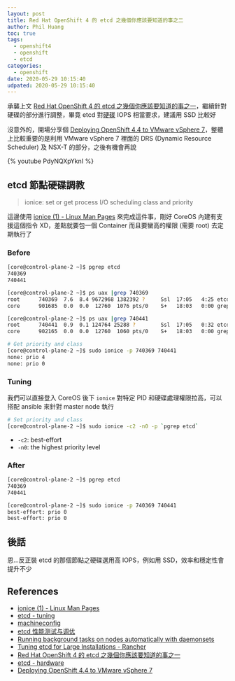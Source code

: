 ```yaml
---
layout: post
title: Red Hat OpenShift 4 的 etcd 之幾個你應該要知道的事之二
author: Phil Huang
toc: true
tags:
  - openshift4
  - openshift
  - etcd
categories:
  - openshift
date: 2020-05-29 10:15:40
udpated: 2020-05-29 10:15:40
---
```


承襲上文 [Red Hat OpenShift 4 的 etcd 之幾個你應該要知道的事之一][7]，繼續針對硬碟的部分進行調整，畢竟 etcd 對[硬碟][8] IOPS 相當要求，建議用 SSD 比較好

沒意外的，開場分享個 [Deploying OpenShift 4.4 to VMware vSphere 7][9]，整體上比較重要的是利用 VMware vSphere 7 裡面的 DRS (Dynamic Resource Scheduler) 及 NSX-T 的部分，之後有機會再說

{% youtube PdyNQXpYknI %}

<!--more-->

## etcd 節點硬碟調教

> ionice: set or get process I/O scheduling class and priority

這邊使用 [ionice (1) - Linux Man Pages][1] 來完成這件事，剛好 CoreOS 內建有支援這個指令 XD，差點就要包一個 Container 而且要蠻高的權限 (需要 root) 去定期執行了

### Before
```bash
[core@control-plane-2 ~]$ pgrep etcd
740369
740441

[core@control-plane-2 ~]$ ps uax |grep 740369
root      740369  7.6  8.4 9672968 1382392 ?     Ssl  17:05   4:25 etcd --initial-advertise-peer-urls=https://10.0.97.3:2380 --cert-file=/etc/kubernetes/static-pod-certs/secrets/etcd-all-serving/etcd-serving-control-plane-2.crt --key-file=/etc/kubernetes/static-pod-certs/secrets/etcd-all-serving/etcd-serving-control-plane-2.key --trusted-ca-file=/etc/kubernetes/static-pod-certs/configmaps/etcd-serving-ca/ca-bundle.crt --client-cert-auth=true --peer-cert-file=/etc/kubernetes/static-pod-certs/secrets/etcd-all-peer/etcd-peer-control-plane-2.crt --peer-key-file=/etc/kubernetes/static-pod-certs/secrets/etcd-all-peer/etcd-peer-control-plane-2.key --peer-trusted-ca-file=/etc/kubernetes/static-pod-certs/configmaps/etcd-peer-client-ca/ca-bundle.crt --peer-client-cert-auth=true --advertise-client-urls=https://10.0.97.3:2379 --listen-client-urls=https://0.0.0.0:2379 --listen-peer-urls=https://0.0.0.0:2380 --listen-metrics-urls=https://0.0.0.0:9978
core      901685  0.0  0.0  12760  1076 pts/0    S+   18:03   0:00 grep --color=auto 740369

[core@control-plane-2 ~]$ ps uax |grep 740441
root      740441  0.9  0.1 124764 25288 ?        Ssl  17:05   0:32 etcd grpc-proxy start --endpoints https://10.0.97.3:9978 --metrics-addr https://0.0.0.0:9979 --listen-addr 127.0.0.1:9977 --key /etc/kubernetes/static-pod-certs/secrets/etcd-all-peer/etcd-peer-control-plane-2.key --key-file /etc/kubernetes/static-pod-certs/secrets/etcd-all-serving-metrics/etcd-serving-metrics-control-plane-2.key --cert /etc/kubernetes/static-pod-certs/secrets/etcd-all-peer/etcd-peer-control-plane-2.crt --cert-file /etc/kubernetes/static-pod-certs/secrets/etcd-all-serving-metrics/etcd-serving-metrics-control-plane-2.crt --cacert /etc/kubernetes/static-pod-certs/configmaps/etcd-peer-client-ca/ca-bundle.crt --trusted-ca-file /etc/kubernetes/static-pod-certs/configmaps/etcd-metrics-proxy-serving-ca/ca-bundle.crt
core      902165  0.0  0.0  12760  1060 pts/0    S+   18:03   0:00 grep --color=auto 740441

# Get priority and class
[core@control-plane-2 ~]$ sudo ionice -p 740369 740441
none: prio 4
none: prio 0
```

### Tuning

我們可以直接登入 CoreOS 後下 `ionice` 對特定 PID 和硬碟處理權限拉高，可以搭配 ansible 來針對 master node 執行

```bash
# Set priority and class
[core@control-plane-2 ~]$ sudo ionice -c2 -n0 -p `pgrep etcd`
```
  - `-c2`: best-effort
  - `-n0`: the highest priority level

### After
```bash
[core@control-plane-2 ~]$ pgrep etcd
740369
740441

[core@control-plane-2 ~]$ sudo ionice -p 740369 740441
best-effort: prio 0
best-effort: prio 0
```

## 後話

恩...反正裝 etcd 的那個節點之硬碟選用高 IOPS，例如用 SSD，效率和穩定性會提升不少

## References

- [ionice (1) - Linux Man Pages][1]
- [etcd - tuning][3]
- [machineconfig][2]
- [etcd 性能测试与调优][4]
- [Running background tasks on nodes automatically with daemonsets][5]
- [Tuning etcd for Large Installations - Rancher][6]
- [Red Hat OpenShift 4 的 etcd 之幾個你應該要知道的事之一][7]
- [etcd - hardware][8]
- [Deploying OpenShift 4.4 to VMware vSphere 7][9]

[3]: https://github.com/etcd-io/etcd/blob/master/Documentation/tuning.md
[1]: https://www.systutorials.com/docs/linux/man/1-ionice/
[2]: https://docs.openshift.com/container-platform/4.4/architecture/architecture-rhcos.html
[4]: https://zhuanlan.zhihu.com/p/111245626
[5]: https://docs.openshift.com/container-platform/4.4/nodes/jobs/nodes-pods-daemonsets.html
[6]: https://rancher.com/docs/rancher/v2.x/en/installation/options/etcd/
[7]: https://blog.pichuang.com.tw/20200528-openshift-etcd-operator-1/
[8]: https://github.com/etcd-io/etcd/blob/master/Documentation/op-guide/hardware.md#disks
[9]: https://www.openshift.com/blog/deploying-openshift-4.4-to-vmware-vsphere-7